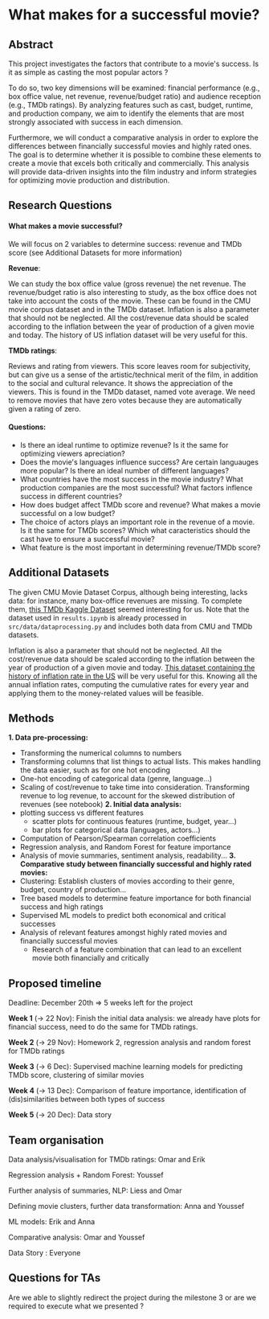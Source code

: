 # What makes for a successful movie?

## Abstract
This project investigates the factors that contribute to a movie's success. Is it as simple as casting the most popular actors ?

To do so, two key dimensions will be examined: financial performance (e.g., box office value, net revenue, revenue/budget ratio) and audience reception (e.g., TMDb ratings). By analyzing features such as cast, budget, runtime, and production company, we aim to identify the elements that are most strongly associated with success in each dimension.

Furthermore, we will conduct a comparative analysis in order to explore the differences between financially successful movies and highly rated ones. The goal is to determine whether it is possible to combine these elements to create a movie that excels both critically and commercially. This analysis will provide data-driven insights into the film industry and inform strategies for optimizing movie production and distribution.


## Research Questions

#### What makes a movie successful?

We will focus on 2 variables to determine success: revenue and TMDb score (see Additional Datasets for more information)

__Revenue__: 

We can study the box office value (gross revenue) the net revenue. 
The revenue/budget ratio is also interesting to study, as the box office does not take into account the costs of the movie.
These can be found in the CMU movie corpus dataset and in the TMDb dataset.
Inflation is also a parameter that should not be neglected. All the cost/revenue data should be scaled according to the inflation between the year of production of a given movie and today. The history of US inflation dataset will be very useful for this.

__TMDb ratings__:

Reviews and rating from viewers.
This score leaves room for subjectivity, but can give us a sense of the artistic/technical merit of the film, in addition to the social and cultural relevance. 
It shows the appreciation of the viewers.
This is found in the TMDb dataset, named vote average. We need to remove movies that have zero votes because they are automatically given a rating of zero.

#### Questions:

+ Is there an ideal runtime to optimize revenue? Is it the same for optimizing viewers apreciation?
+ Does the movie's languages influence success? Are certain languauges more popular? Is there an ideal number of different languages?
+ What countries have the most success in the movie industry? What production companies are the most successful? What factors inflence success in different countries?
+ How does budget affect TMDb score and revenue? What makes a movie successful on a low budget?
+ The choice of actors plays an important role in the revenue of a movie. Is it the same for TMDb scores? Which what caracteristics should the cast have to ensure a successful movie?
+ What feature is the most important in determining revenue/TMDb score?

## Additional Datasets

The given CMU Movie Dataset Corpus, although being interesting, lacks data: for instance, many box-office revenues are missing. To complete them, [this TMDb Kaggle Dataset](https://www.kaggle.com/datasets/asaniczka/tmdb-movies-dataset-2023-930k-movies/data) seemed interesting for us. Note that the dataset used in `results.ipynb` is already processed in `src/data/dataprocessing.py` and includes both data from CMU and TMDb datasets.

Inflation is also a parameter that should not be neglected. All the cost/revenue data should be scaled according to the inflation between the year of production of a given movie and today. [This dataset containing the history of inflation rate in the US](https://www.macrotrends.net/global-metrics/countries/USA/united-states/inflation-rate-cpi) will be very useful for this. Knowing all the annual inflation rates, computing the cumulative rates for every year and applying them to the money-related values will be feasible.


## Methods

**1. Data pre-processing:**
  + Transforming the numerical columns to numbers
  + Transforming columns that list things to actual lists. This makes handling the data easier, such as for one hot encoding
  + One-hot encoding of categorical data (genre, language…)
  + Scaling of cost/revenue to take time into consideration. Transforming revenue to log revenue, to account for the skewed distribution of revenues (see notebook)
**2. Initial data analysis:**
  + plotting success vs different features
    + scatter plots for continuous features (runtime, budget, year…)
    + bar plots for categorical data (languages, actors…)
  + Computation of Pearson/Spearman correlation coefficients
  + Regression analysis, and Random Forest for feature importance
  + Analysis of movie summaries, sentiment analysis, readability...
**3. Comparative study between financially successful and highly rated movies:**
  + Clustering: Establish clusters of movies according to their genre, budget, country of production...
  + Tree based models to determine feature importance for both financial success and high ratings
  + Supervised ML models to predict both economical and critical successes
  + Analysis of relevant features amongst highly rated movies and financially successful movies
    + Research of a feature combination that can lead to an excellent movie both financially and critically



## Proposed timeline

Deadline: December 20th => 5 weeks left for the project

**Week 1** (-> 22 Nov): Finish the initial data analysis: we already have plots for financial success, need to do the same for TMDb ratings.

**Week 2** (-> 29 Nov): Homework 2, regression analysis and random forest for TMDb ratings

**Week 3** (-> 6 Dec): Supervised machine learning models for predicting TMDb score, clustering of similar movies

**Week 4** (-> 13 Dec): Comparison of feature importance, identification of (dis)similarities between both types of success

**Week 5** (-> 20 Dec): Data story

## Team organisation

Data analysis/visualisation for TMDb ratings: Omar and Erik

Regression analysis + Random Forest: Youssef

Further analysis of summaries, NLP: Liess and Omar

Defining movie clusters, further data transformation: Anna and Youssef

ML models: Erik and Anna

Comparative analysis: Omar and Youssef

Data Story : Everyone

## Questions for TAs 

Are we able to slightly redirect the project during the milestone 3 or are we required to execute what we presented ?
